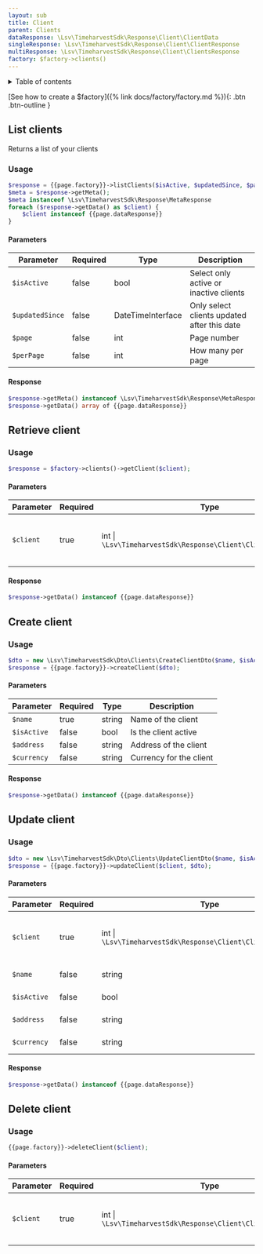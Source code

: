 ```yaml
---
layout: sub
title: Client
parent: Clients
dataResponse: \Lsv\TimeharvestSdk\Response\Client\ClientData
singleResponse: \Lsv\TimeharvestSdk\Response\Client\ClientResponse
multiResponse: \Lsv\TimeharvestSdk\Response\Client\ClientsResponse
factory: $factory->clients()
---
```


<details markdown="block">
<summary class="text-delta">Table of contents</summary>
- TOC
{:toc}
</details>

[See how to create a $factory]({% link docs/factory/factory.md %}){: .btn .btn-outline }

## List clients

Returns a list of your clients

### Usage

```php
$response = {{page.factory}}->listClients($isActive, $updatedSince, $page, $perPage);
$meta = $response->getMeta();
$meta instanceof \Lsv\TimeharvestSdk\Response\MetaResponse
foreach ($response->getData() as $client) {
    $client instanceof {{page.dataResponse}}
}
```

#### Parameters

| Parameter       | Required | Type              | Description                                 |
|-----------------|----------|-------------------|---------------------------------------------|
| `$isActive`     | false    | bool              | Select only active or inactive clients      |
| `$updatedSince` | false    | DateTimeInterface | Only select clients updated after this date |
| `$page`         | false    | int               | Page number                                 |
| `$perPage`      | false    | int               | How many per page                           |

#### Response

```php
$response->getMeta() instanceof \Lsv\TimeharvestSdk\Response\MetaResponse;
$response->getData() array of {{page.dataResponse}}
```

## Retrieve client

### Usage

```php
$response = $factory->clients()->getClient($client);
```

#### Parameters

| Parameter | Required | Type                                                            | Description                                                     |
|-----------|----------|-----------------------------------------------------------------|-----------------------------------------------------------------|
| `$client` | true     | int \| `\Lsv\TimeharvestSdk\Response\Client\ClientInfoResponse` | The ID or a ClientResponse of the client needed to be retrieved |

#### Response

```php
$response->getData() instanceof {{page.dataResponse}}
```

## Create client

### Usage

```php
$dto = new \Lsv\TimeharvestSdk\Dto\Clients\CreateClientDto($name, $isActive, $address, $currency);
$response = {{page.factory}}->createClient($dto);
```

#### Parameters

| Parameter   | Required | Type   | Description             |
|-------------|----------|--------|-------------------------|
| `$name`     | true     | string | Name of the client      |
| `$isActive` | false    | bool   | Is the client active    |
| `$address`  | false    | string | Address of the client   |
| `$currency` | false    | string | Currency for the client |

#### Response

```php
$response->getData() instanceof {{page.dataResponse}}
```

## Update client

### Usage

```php
$dto = new \Lsv\TimeharvestSdk\Dto\Clients\UpdateClientDto($name, $isActive, $address, $currency);
$response = {{page.factory}}->updateClient($client, $dto);
```

#### Parameters

| Parameter   | Required | Type                                                            | Description                                                   |
|-------------|----------|-----------------------------------------------------------------|---------------------------------------------------------------|
| `$client`   | true     | int \| `\Lsv\TimeharvestSdk\Response\Client\ClientInfoResponse` | The ID or a ClientResponse of the client needed to be updated |
| `$name`     | false    | string                                                          | Name of the client                                            |
| `$isActive` | false    | bool                                                            | Is the client active                                          |
| `$address`  | false    | string                                                          | Address of the client                                         |
| `$currency` | false    | string                                                          | Currency for the client                                       |

#### Response

```php
$response->getData() instanceof {{page.dataResponse}}
```

## Delete client

### Usage

```php
{{page.factory}}->deleteClient($client);
```

#### Parameters

| Parameter | Required | Type                                                            | Description                                                   |
|-----------|----------|-----------------------------------------------------------------|---------------------------------------------------------------|
| `$client` | true     | int \| `\Lsv\TimeharvestSdk\Response\Client\ClientInfoResponse` | The ID or a ClientResponse of the client needed to be deleted |

